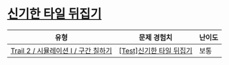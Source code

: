 # [신기한 타일 뒤집기](https://www.codetree.ai/trails/complete/curated-cards/test-strange-flipping-tiles)

|유형|문제 경험치|난이도|
|---|---|---|
|[Trail 2 / 시뮬레이션 I / 구간 칠하기](https://www.codetree.ai/trail-info/novice-mid/)|[[Test]신기한 타일 뒤집기](https://www.codetree.ai/trails/complete/curated-cards/test-strange-flipping-tiles/)|보통|

